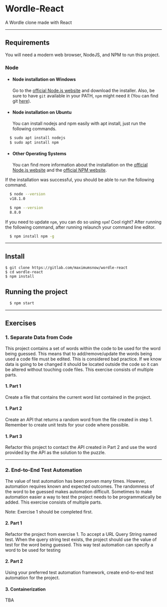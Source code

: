 # Wordle-React

A Wordle clone made with React

---

## Requirements

You will need a modern web browser, NodeJS, and NPM to run this project.

### Node

- #### Node installation on Windows

   Go to the [official Node.js website](https://nodejs.org/) and download the installer.
Also, be sure to have `git` available in your PATH, `npm` might need it (You can find git [here](https://git-scm.com/)).

- #### Node installation on Ubuntu

  You can install nodejs and npm easily with apt install, just run the following commands.

```bash
  $ sudo apt install nodejs
  $ sudo apt install npm
```

- #### Other Operating Systems
  
  You can find more information about the installation on the [official Node.js website](https://nodejs.org/) and the [official NPM website](https://npmjs.org/).

If the installation was successful, you should be able to run the following command.

```bash
  $ node --version
  v18.1.0

  $ npm --version
  8.8.0
```

If you need to update `npm`, you can do so using `npm`! Cool right? After running the following command, after running relaunch your command line editor.

```bash
  $ npm install npm -g
```

---

## Install

    $ git clone https://gitlab.com/maximumsnow/wordle-react
    $ cd wordle-react
    $ npm install

## Running the project

```bash
  $ npm start
```

---

## Exercises

### 1. Separate Data from Code

This project contains a set of words within the code to be used for the word being guessed. This means that to add/remove/update the words being used a code file must be edited. This is considered bad practice. If we know data is going to be changed it should be located outside the code so it can be altered without touching code files. This exercise consists of multiple parts.

#### 1. Part 1

Create a file that contains the current word list contained in the project.

#### 1. Part 2

Create an API that returns a random word from the file created in step 1. Remember to create unit tests for your code where possible.

#### 1. Part 3

Refactor this project to contact the API created in Part 2 and use the word provided by the API as the solution to the puzzle.

---

### 2. End-to-End Test Automation

The value of test automation has been proven many times. However, automation requires known and expected outcomes. The randomness of the word to be guessed makes automation difficult. Sometimes to make automation easier a way to test the project needs to be programmatically be added. This exercise consists of multiple parts.

Note: Exercise 1 should be completed first.

#### 2. Part 1

Refactor the project from exercise 1. To accept a URL Query String named test. When the query string test exists, the project should use the value of test for the word being guessed. This way test automation can specify a word to be used for testing

#### 2. Part 2

Using your preferred test automation framework, create end-to-end test automation for the project.


#### 3. Containerization

TBA